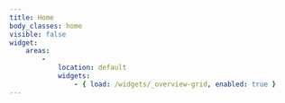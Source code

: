 ```yaml
---
title: Home
body_classes: home
visible: false
widget:
    areas:
        -
            location: default
            widgets:
                - { load: /widgets/_overview-grid, enabled: true }
---
```


